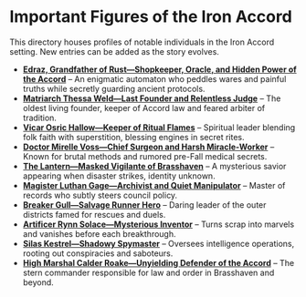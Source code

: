 # Important Figures of the Iron Accord

This directory houses profiles of notable individuals in the Iron Accord setting. New entries can be added as the story evolves.

- [**Edraz, Grandfather of Rust—Shopkeeper, Oracle, and Hidden Power of the Accord**](edraz.md) – An enigmatic automaton who peddles wares and painful truths while secretly guarding ancient protocols.
- [**Matriarch Thessa Weld—Last Founder and Relentless Judge**](matriarch_thessa_weld.md) – The oldest living founder, keeper of Accord law and feared arbiter of tradition.
- [**Vicar Osric Hallow—Keeper of Ritual Flames**](vicar_osric_hallow.md) – Spiritual leader blending folk faith with superstition, blessing engines in secret rites.
- [**Doctor Mirelle Voss—Chief Surgeon and Harsh Miracle-Worker**](doctor_mirelle_voss.md) – Known for brutal methods and rumored pre-Fall medical secrets.
- [**The Lantern—Masked Vigilante of Brasshaven**](the_lantern.md) – A mysterious savior appearing when disaster strikes, identity unknown.
- [**Magister Luthan Gage—Archivist and Quiet Manipulator**](magister_luthan_gage.md) – Master of records who subtly steers council policy.
- [**Breaker Gull—Salvage Runner Hero**](breaker_gull.md) – Daring leader of the outer districts famed for rescues and duels.
- [**Artificer Rynn Solace—Mysterious Inventor**](artificer_rynn_solace.md) – Turns scrap into marvels and vanishes before each breakthrough.
- [**Silas Kestrel—Shadowy Spymaster**](silas_kestrel.md) – Oversees intelligence operations, rooting out conspiracies and saboteurs.
- [**High Marshal Calder Roake—Unyielding Defender of the Accord**](calder_roake.md) – The stern commander responsible for law and order in Brasshaven and beyond.